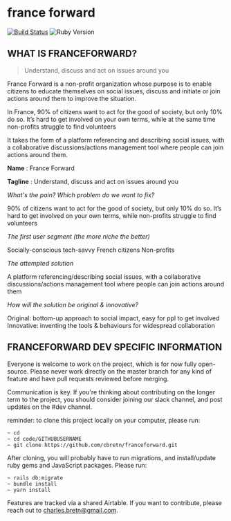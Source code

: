 # france forward

[![Build Status](https://travis-ci.com/cbretn/franceforward.svg?branch=master)](https://travis-ci.com/cbretn/franceforward)
![Ruby Version](https://img.shields.io/badge/ruby-2.5.3-red.svg)

## WHAT IS FRANCEFORWARD?

> Understand, discuss and act on issues around you

France Forward is a non-profit organization whose purpose is to enable citizens to educate themselves on social issues, discuss and initiate or join actions around them to improve the situation.

In France, 90% of citizens want to act for the good of society, but only 10% do so. It’s hard to get involved on your own terms, while at the same time non-profits struggle to find volunteers

It takes the form of a platform referencing and describing social issues, with a collaborative discussions/actions management tool where people can join actions around them.

**Name** : France Forward

**Tagline** : Understand, discuss and act on issues around you

 *What's the pain? Which problem do we want to fix?*

90% of citizens want to act for the good of society, but only 10% do so. It’s hard to get involved on your own terms, while non-profits struggle to find volunteers

*The first user segment (the more niche the better)*

Socially-conscious tech-savvy French citizens
Non-profits

*The attempted solution*

A platform referencing/describing social issues, with a collaborative discussions/actions management tool where people can join actions around them

*How will the solution be original & innovative?*

Original: bottom-up approach to social impact, easy for ppl to get involved
Innovative: inventing the tools & behaviours for widespread collaboration

## FRANCEFORWARD DEV SPECIFIC INFORMATION

Everyone is welcome to work on the project, which is for now fully open-source.
Please never work directly on the master branch for any kind of feature and have pull requests reviewed before merging.

Communication is key. If you're thinking about contributing on the longer term to the project, you should consider joining our slack channel, and post updates on the #dev channel.

reminder: to clone this project locally on your computer, please run:

```
~ cd
~ cd code/GITHUBUSERNAME
~ git clone https://github.com/cbretn/franceforward.git
```

After cloning, you will probably have to run migrations, and install/update ruby gems and JavaScript packages. Please run:
```
~ rails db:migrate
~ bundle install
~ yarn install
```

Features are tracked via a shared Airtable. If you want to contribute, please reach out to charles.bretn@gmail.com.


